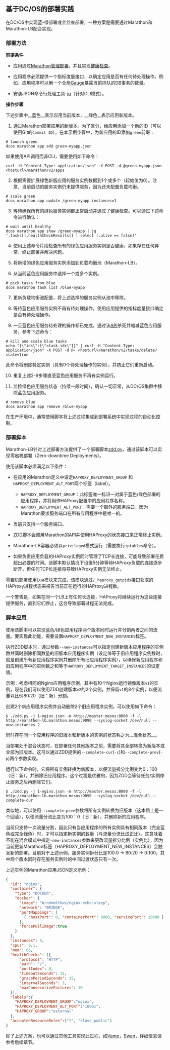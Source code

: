 ## 基于DC/OS的部署实践

在DC/OS中实现蓝-绿部署或金丝雀部署，一种方案是需要通过Marathon和Marathon-LB配合实现。

### 部署方法

__前提条件__

- 应用通过[Marathon管理部署](/dcos-marathon-app-deployments.md)，并且实现[健康检查](/dcos-marathon-health-checks.md)。

- 应用程序必须提供一个指标度量接口，以确定应用是否有任何待处理操作。例如，应用程序可以用一个全局[Gauge](/dcos-admin-monitoring-prometheus-concepts.md)暴露当前排队的DB事务的数量。
- 安装JSON命令行处理工具-[jq](https://stedolan.github.io/jq/)（针对CLI模式）。

__操作步骤__

下述步骤中__蓝色__表示应用当前版本，__绿色__表示应用新版本。

1. 通过Marathon部署应用的新版本。为了区分，给应用添加一个新的ID（可以使用Git的`Commit ID`），在本示例步骤中，为新应用的ID添加`green`前缀：

  ```
# launch green
dcos marathon app add green-myapp.json
```
  如果使用API调用而非CLI，需要使用如下命令：
  
  ```
  curl -H "Content-Type: application/json" -X POST -d @green-myapp.json <hosturl>/marathon/v2/apps
  ```

2. 根据需要扩展绿色新版应用的服务实例数据到1个或多个（起始值为0）。注意，当前启动的服务实例仍未提供服务，因为还未配置负载均衡。

 ```
 # scale green
dcos marathon app update /green-myapp instances=1
```

3. 等待确保所有的绿色服务实例都正常启动并通过了健康检查。可以通过下述命令进行确认：

  ```
  # wait until healthy
dcos marathon app show /green-myapp | jq '.tasks[].healthCheckResults[] | select (.alive == false)'
```

4. 使用上述命令片段检查所有的绿色应用服务实例是否健康，如果存在任何异常，终止部署并解决问题。

5. 将新增的绿色应用服务实例添加到负载均衡池（Marathon-LB）。

6. 从当前蓝色应用服务中选择一个或多个实例。

  ```
  # pick tasks from blue
dcos marathon task list /blue-myapp
```

7. 更新负载均衡池配置，将上述选择的服务实例从池中移除。

8. 等待蓝色应用服务实例不再有待处理操作。使用应用提供的指标度量接口确定是否有待处理操作。

9. 一旦蓝色应用服务待处理的操作都已完成，通过该[API](https://mesosphere.github.io/marathon/docs/rest-api.html#post-v2-tasks-delete)杀死并缩减蓝色应用服务，参考下述命令：

  ```
  # kill and scale blue tasks
echo "{\"ids\":[\"<task_id>\"]}" | curl -H "Content-Type: application/json" -X POST -d @- <hosturl>/marathon/v2/tasks/delete?scale=true
```
  此命令将删除特定实例（具有0个待处理操作的实例），并防止它们重新启动。
  
10. 重复上述2-9步骤直至蓝色应用服务不再有实例运行。

11. 监控绿色应用服务状态（持续一段时间），确认一切正常，从DC/OS集群中移除蓝色应用服务。

  ```
  # remove blue
dcos marathon app remove /blue-myapp
```

在生产环境中，通常使用脚本将上述过程集成到部署系统中实现过程的自动化控制。

### 部署脚本

Marathon-LB针对上述部署方法提供了一个部署脚本[zdd.py](https://github.com/mesosphere/marathon-lb/blob/master/zdd.py)，通过该脚本可以实现零宕机部署（Zero-downtime Deployments）。

使用该脚本必须满足以下条件：

- 在应用的Marathon定义中设定`HAPROXY_DEPLOYMENT_GROUP` 和 `HAPROXY_DEPLOYMENT_ALT_PORT`两个标签（label）。

  - `HAPROXY_DEPLOYMENT_GROUP`：此标签唯一标识一对属于蓝色/绿色部署的应用程序，并将用作HAProxy配置中的应用程序名称。
  - `HAPROXY_DEPLOYMENT_ALT_PORT`：需要一个额外的服务端口，因为Marathon要求服务端口在所有应用程序中是唯一的。

- 当前只支持一个服务端口。

- ZDD脚本会调用Marathon的API并使用HAProxy的状态接口来正常终止实例。

- Marathon-LB容器必须以`privileged`模式运行（需要执行`iptables`命令）。

- 如果负责应用负载的HAProxy实例同时管理了TCP长连接，可能导致部署花费超出必要的时间。该脚本默认情况下设置5分钟等待HAProxy负载的连接逐步断开，但任何TCP长连接将导致HAProxy实例无法终止。

零宕机部署使用Lua模块来完成，该模块通过`/_haproxy_getpids`接口获取的HAProxy进程状态来报告当前正在运行的HAProxy进程数。

一个警告是，如果在同一个LB上有任何长连接，HAProxy将继续运行为这些连接提供服务，直到它们停止，这会导致部署过程无法完成。

### 脚本应用

使用该脚本可以实现蓝色/绿色应用程序两个版本同时运行并分割两者之间的流量。要实现此功能，需要设置`HAPROXY_DEPLOYMENT_NEW_INSTANCES`标签。

执行ZDD脚本时，通过参数`--new-instances`可以指定创建新版本应用程序的实例数并同时删除相同数量的旧版本应用程序实例（设定值等于旧应用程序实例数时，就是创建所有新应用程序实例并删除所有旧应用程序实例），以确保新应用程序和旧应用程序中的实例数之和等于`HAPROXY_DEPLOYMENT_TARGET_INSTANCES`的设定值。

示例：考虑相同的Nginx应用程序示例，其中有10个Nginx运行镜像版本`v1`的实例，现在我们可以使用ZDD创建版本`v2`的2个实例，并保留`v1`的8个实例，以便流量以比例80:20（旧：新）分割。

创建2个新应用程序实例并自动删除2个旧应用程序实例，可以使用如下命令：

```
$ ./zdd.py -j 1-nginx.json -m http://master.mesos:8080 -f -l http://marathon-lb.marathon.mesos:9090 --syslog-socket /dev/null --new-instances 2
```

同时存在同一个应用程序的旧版本和新版本的实例的状态称之为__混合状态__。

当部署处于混合状态时，在部署任何其他版本之前，需要将其全部转换为新版本或全部为旧版本。这可以通过ZDD提供的`--complete-cur`(`-c`)和`--complete-prev`(`-p`)两个参数实现。

运行以下命令时，它将所有实例转换为新版本，以便流量拆分比例变为0：100（旧：新），并删除旧应用程序。这个过程是优雅的，因为ZDD会等待任务/实例停止服务之后再删除它们。

```
$ ./zdd.py -j 1-nginx.json -m http://master.mesos:8080 -f -l http://marathon-lb.marathon.mesos:9090 --syslog-socket /dev/null --complete-cur
```

类似地，可以使用`--complete-prev`参数将所有实例转换为旧版本（这本质上是一个回滚），以便流量分流比变为100：0（旧：新），并删除新的应用程序。

当前只支持一次流量分割，因此只有当应用程序的所有实例具有相同版本（完全蓝色或完全绿色）时，才可以指定新实例的数量（与流量分流比成正比）。这意味着不能在混合模式中指定`-new-instances`参数来更改流量拆分比例（实例比），因为当前更新Marathon标签（HAPROXY_DEPLOYMENT_NEW_INSTANCES）会触发新的部署。目前对于上述示例，服务实例拆分比是100:0 -> 80:20 -> 0:100，其中两个版本同时存在服务实例时的中间过渡状态只有一次。

上述实例的Marathon应用JSON定义示例：

```json
{
  "id": "nginx",
  "container": {
    "type": "DOCKER",
    "docker": {
      "image": "brndnmtthws/nginx-echo-sleep",
      "network": "BRIDGE",
      "portMappings": [
        { "hostPort": 0, "containerPort": 8080, "servicePort": 10000 }
      ],
      "forcePullImage":true
    }
  },
  "instances": 5,
  "cpus": 0.1,
  "mem": 65,
  "healthChecks": [{
      "protocol": "HTTP",
      "path": "/",
      "portIndex": 0,
      "timeoutSeconds": 15,
      "gracePeriodSeconds": 15,
      "intervalSeconds": 3,
      "maxConsecutiveFailures": 10
  }],
  "labels":{
    "HAPROXY_DEPLOYMENT_GROUP":"nginx",
    "HAPROXY_DEPLOYMENT_ALT_PORT":"10001",
    "HAPROXY_GROUP":"external"
  },
  "acceptedResourceRoles":["*", "slave_public"]
}
```

除了上述方案，也可以通过其他工具实现此过程，如[Vamp](http://vamp.io/)，[Swan](https://github.com/Dataman-Cloud/swan)，详细信息请参考后续章节。



